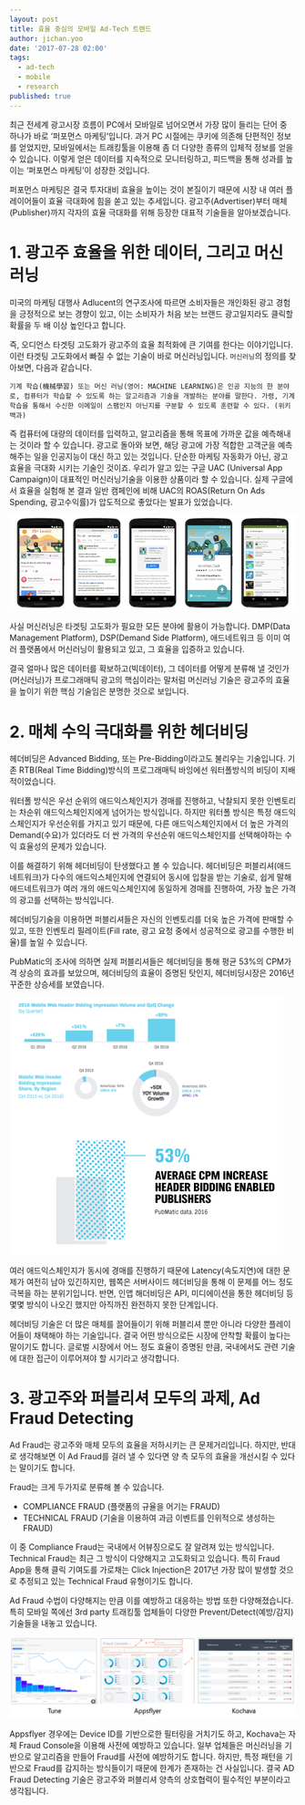 ```yaml
---
layout: post
title: 효율 중심의 모바일 Ad-Tech 트렌드
author: jichan.yoo
date: '2017-07-28 02:00'
tags:
  - ad-tech
  - mobile
  - research
published: true
---
```


최근 전세계 광고시장 흐름이 PC에서 모바일로 넘어오면서 가장 많이 들리는 단어 중 하나가 바로 ‘퍼포먼스 마케팅’입니다.
과거 PC 시절에는 쿠키에 의존해 단편적인 정보를 얻었지만, 모바일에서는 트래킹툴을 이용해 좀 더 다양한 종류의 입체적 정보를 얻을 수 있습니다.
이렇게 얻은 데이터를 지속적으로 모니터링하고, 피드백을 통해 성과를 높이는 ‘퍼포먼스 마케팅’이 성장한 것입니다.

퍼포먼스 마케팅은 결국 투자대비 효율을 높이는 것이 본질이기 때문에 시장 내 여러 플레이어들이 효율 극대화에 힘을 쏟고 있는 추세입니다.
광고주(Advertiser)부터 매체(Publisher)까지 각자의 효율 극대화를 위해 등장한 대표적 기술들을 알아보겠습니다.


# 1. 광고주 효율을 위한 데이터, 그리고 머신러닝

미국의 마케팅 대행사 Adlucent의 연구조사에 따르면 소비자들은 개인화된 광고 경험을 긍정적으로 보는 경향이 있고,
이는 소비자가 처음 보는 브랜드 광고일지라도 클릭할 확률을 두 배 이상 높인다고 합니다.

즉, 오디언스 타겟팅 고도화가 광고주의 효율 최적화에 큰 기여를 한다는 이야기입니다.
이런 타겟팅 고도화에서 빠질 수 없는 기술이 바로 머신러닝입니다. ```머신러닝```의 정의를 찾아보면, 다음과 같습니다.

  ```
  기계 학습(機械學習) 또는 머신 러닝(영어: MACHINE LEARNING)은 인공 지능의 한 분야로, 컴퓨터가 학습할 수 있도록 하는 알고리즘과 기술을 개발하는 분야를 말한다. 가령, 기계 학습을 통해서 수신한 이메일이 스팸인지 아닌지를 구분할 수 있도록 훈련할 수 있다. (위키백과)
  ```

즉 컴퓨터에 대량의 데이터를 입력하고, 알고리즘을 통해 목표에 가까운 값을 예측해내는 것이라 할 수 있습니다.
광고로 돌아와 보면, 해당 광고에 가장 적합한 고객군을 예측해주는 일을 인공지능이 대신 하고 있는 것입니다.
단순한 마케팅 자동화가 아닌, 광고 효율을 극대화 시키는 기술인 것이죠.
우리가 알고 있는 구글 UAC (Universal App Campaign)이 대표적인 머신러닝기술을 이용한 상품이라 할 수 있습니다.
실제 구글에서 효율을 실험해 본 결과 일반 캠페인에 비해 UAC의 ROAS(Return On Ads Spending, 광고수익률)가 압도적으로 좋았다는 발표가 있었습니다.

![출처: Google](/static/images/49409bab-47f9-4c69-84a1-71386d2aea522017072815.png)

사실 머신러닝은 타겟팅 고도화가 필요한 모든 분야에 활용이 가능합니다.
DMP(Data Management Platform), DSP(Demand Side Platform), 애드네트워크 등 이미 여러 플랫폼에서 머신러닝이 활용되고 있고, 그 효율을 입증하고 있습니다.

결국 얼마나 많은 데이터를 확보하고(빅데이터), 그 데이터를 어떻게 분류해 낼 것인가(머신러닝)가 프로그래매틱 광고의 핵심이라는 말처럼 머신러닝 기술은 광고주의 효율을 높이기 위한 핵심 기술임은 분명한 것으로 보입니다.

# 2. 매체 수익 극대화를 위한 헤더비딩

헤더비딩은 Advanced Bidding, 또는 Pre-Bidding이라고도 불리우는 기술입니다.
기존 RTB(Real Time Bidding)방식의 프로그래매틱 바잉에선 워터폴방식의 비딩이 지배적이었습니다.

워터폴 방식은 우선 순위의 애드익스체인지가 경매를 진행하고, 낙찰되지 못한 인벤토리는 차순위 애드익스체인지에게 넘어가는 방식입니다.
하지만 워터폴 방식은 특정 애드익스체인지가 우선순위를 가지고 있기 때문에, 다른 애드익스체인지에서 더 높은 가격의 Demand(수요)가 있더라도 더 싼 가격의 우선순위 애드익스체인지를 선택해야하는 수익 효율성의 문제가 있습니다.

이를 해결하기 위해 헤더비딩이 탄생했다고 볼 수 있습니다.
헤더비딩은 퍼블리셔(애드네트워크)가 다수의 애드익스체인지에 연결되어 동시에 입찰을 받는 기술로,
쉽게 말해 애드네트워크가 여러 개의 애드익스체인지에 동일하게 경매를 진행하여, 가장 높은 가격의 광고를 선택하는 방식입니다.

헤더비딩기술을 이용하면 퍼블리셔들은 자신의 인벤토리를 더욱 높은 가격에 판매할 수 있고,
또한 인벤토리 필레이트(Fill rate, 광고 요청 중에서 성공적으로 광고를 수행한 비율)를 높일 수 있습니다.

PubMatic의 조사에 의하면 실제 퍼블리셔들은 헤더비딩을 통해 평균 53%의 CPM가격 상승의 효과를 보았으며,
헤더비딩의 효율이 증명된 탓인지, 헤더비딩시장은 2016년 꾸준한 상승세를 보였습니다.

![출처: Pubmatic](/static/images/pubmatic-e1504658987806.png)


여러 애드익스체인지가 동시에 경매를 진행하기 때문에 Latency(속도지연)에 대한 문제가 여전히 남아 있긴하지만,
웹쪽은 서버사이드 헤더비딩을 통해 이 문제를 어느 정도 극복을 하는 분위기입니다.
반면, 인앱 해더비딩은 API, 미디에이션을 통한 헤더비딩 등 몇몇 방식이 나오긴 했지만 아직까진 완전하지 못한 단계입니다.

헤더비딩 기술은 더 많은 매체를 끌어들이기 위해 퍼블리셔 뿐만 아니라 다양한 플레이어들이 채택해야 하는 기술입니다.
결국 어떤 방식으로든 시장에 안착할 확률이 높다는 말이기도 합니다.
글로벌 시장에서 어느 정도 효율이 증명된 만큼, 국내에서도 관련 기술에 대한 접근이 이루어져야 할 시기라고 생각합니다.


# 3. 광고주와 퍼블리셔 모두의 과제, Ad Fraud Detecting

Ad Fraud는 광고주와 매체 모두의 효율을 저하시키는 큰 문제거리입니다.
하지만, 반대로 생각해보면 이 Ad Fraud를 걸러 낼 수 있다면 양 측 모두의 효율을 개선시킬 수 있다는 말이기도 합니다.

Fraud는 크게 두가지로 분류해 볼 수 있습니다.

+ COMPLIANCE FRAUD (플랫폼의 규율을 어기는 FRAUD)
+ TECHNICAL FRAUD (기술을 이용하여 과금 이벤트를 인위적으로 생성하는 FRAUD)

이 중 Compliance Fraud는 국내에서 어뷰징으로도 잘 알려져 있는 방식입니다. Technical Fraud는 최근 그 방식이 다양해지고 고도화되고 있습니다.
특히 Fraud App을 통해 클릭 기여도를 가로채는 Click Injection은 2017년 가장 많이 발생할 것으로 추정되고 있는 Technical Fraud 유형이기도 합니다.

Ad Fraud 수법이 다양해지는 만큼 이를 예방하고 대응하는 방법 또한 다양해졌습니다.
특히 모바일 쪽에선 3rd party 트래킹툴 업체들이 다양한 Prevent/Detect(예방/감지) 기술들을 내놓고 있습니다.

![3rd party의 예방/감지 대응들](/static/images/5856ebc2-36c0-42cf-9081-fc91d5c9ed592017072815.png)

Appsflyer 경우에는 Device ID를 기반으로한 필터링을 거치기도 하고, Kochava는 자체 Fraud Console을 이용해 사전에 예방하고 있습니다.
일부 업체들은 머신러닝을 기반으로 알고리즘을 만들어 Fraud를 사전에 예방하기도 합니다.
하지만, 특정 패턴을 기반으로 Fraud를 감지하는 방식들이기 때문에 한계가 존재하는 건 사실입니다.
결국 AD Fraud Detecting 기술은 광고주와 퍼블리셔 양측의 상호협력이 필수적인 부분이라고 생각됩니다.
